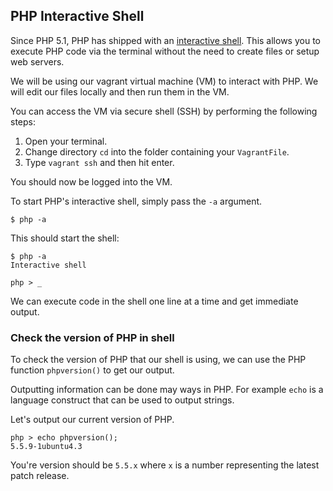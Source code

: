 ## PHP Interactive Shell

Since PHP 5.1, PHP has shipped with an [interactive shell](http://www.php.net/manual/en/features.commandline.interactive.php).  This allows you to execute PHP code via the terminal without the need to create files or setup web servers.

We will be using our vagrant virtual machine (VM) to interact with PHP.  We will edit our files locally and then run them in the VM.

You can access the VM via secure shell (SSH) by performing the following steps:

1. Open your terminal.
1. Change directory `cd` into the folder containing your `VagrantFile`.
1. Type `vagrant ssh` and then hit enter.

You should now be logged into the VM.

To start PHP's interactive shell, simply pass the `-a` argument.

	$ php -a

This should start the shell:

	$ php -a
	Interactive shell

	php > _

We can execute code in the shell one line at a time and get immediate output.

### Check the version of PHP  in shell

To check the version of PHP that our shell is using, we can use the PHP function `phpversion()` to get our output.

Outputting information can be done may ways in PHP. For example `echo` is a language construct that can be used to output strings.

Let's output our current version of PHP.

    php > echo phpversion();
    5.5.9-1ubuntu4.3

You're version should be `5.5.x` where `x` is a number representing the latest patch release.
